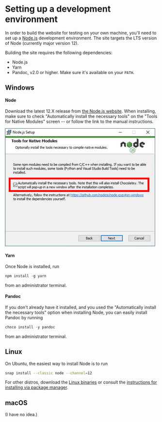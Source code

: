 Setting up a development environment
====================================

In order to build the website for testing on your own machine, you'll need to
set up a [Node.js](https://nodejs.org) development environment. The site targets
the LTS version of Node (currently major version 12).

Building the site requires the following dependencies:

- Node.js
- Yarn
- Pandoc, v2.0 or higher. Make sure it's available on your `PATH`.


Windows
-------

#### Node

Download the latest 12.X release from [the Node.js website](https://nodejs.org).
When installing, make sure to check "Automatically install the necessary tools"
on the "Tools for Native Modules" screen -- or follow the link to the manual
instructions.

![The "Tools for Native Modules" screen. Make sure the highlighted box is checked.](./tools-for-native-modules.png)

#### Yarn

Once Node is installed, run 

``` powershell
npm install -g yarn
```

from an administrator terminal.

#### Pandoc

If you don't already have it installed, and you used the "Automatically install
the necessary tools" option when installing Node, you can easily install Pandoc
by running

``` powershell
choco install -y pandoc
```

from an administrator terminal.


Linux
-----

On Ubuntu, the easiest way to install Node is to run

``` sh
snap install --classic node --channel=12
```

For other distros, download the
[Linux binaries](https://nodejs.org/en/download/) or consult the
[instructions for installing via package manager](https://nodejs.org/en/download/package-manager/).

macOS
-----

(I have no idea.)
